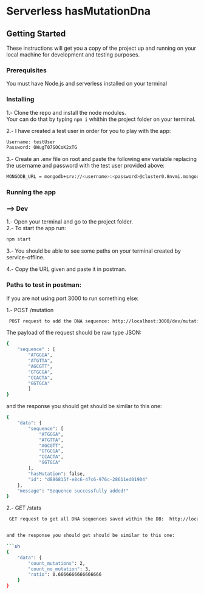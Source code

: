 # Serverless hasMutationDna


## Getting Started

These instructions will get you a copy of the project up and running on your local machine for development and testing purposes.


### Prerequisites

You must have Node.js and serverless installed on your terminal  <br />


### Installing

1.- Clone the repo and install the node modules. <br />
Your can do that by typing `npm i` whithin the project folder on your terminal. <br />

2.- I have created a test user in order for you to play with the app:

```sh
Username: testUser
Password: OWugT07SOCoK2xTG
```

3.- Create an .env file on root and paste the following env variable replacing the username and password with the test user provided above:<br />

```sh
MONGODB_URL = mongodb+srv://<username>:<password>@cluster0.8nvmi.mongodb.net/dna-sequences?retryWrites=true&w=majority
```


### Running the app

### --> Dev

1.- Open your terminal and go to the project folder. <br />
2.- To start the app run: <br />

```sh
npm start
```

3.- You should be able to see some paths on your terminal created by service-offline.

4.- Copy the URL given and paste it in postman.


### Paths to test in postman:

If you are not using port 3000 to run something else:

1.- POST /mutation
```sh
 POST request to add the DNA sequence: http://localhost:3000/dev/mutation
```

The payload of the request should be raw type JSON:

```sh
{
    "sequence" : [
        "ATGGGA",
        "ATGTTA",
        "AGCGTT",
        "GTGCGA",
        "CCACTA",
        "GGTGCA"
        ]
}
```


and the response you should get should be similar to this one:

```sh
{
    "data": {
        "sequence": [
            "ATGGGA",
            "ATGTTA",
            "AGCGTT",
            "GTGCGA",
            "CCACTA",
            "GGTGCA"
        ],
        "hasMutation": false,
        "id": "d886815f-e8c6-47c6-976c-28611ed01904"
    },
    "message": "Sequence successfully added!"
}
```

2.- GET /stats
```sh
 GET request to get all DNA sequences saved within the DB:  http://localhost:3000/dev/stats


and the response you should get should be similar to this one:

```sh
{
    "data": {
        "count_mutations": 2,
        "count_no_mutation": 3,
        "ratio": 0.6666666666666666
    }
}
```